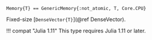 ```
Memory{T} == GenericMemory{:not_atomic, T, Core.CPU}
```

Fixed-size [`DenseVector{T}`](@ref DenseVector).

!!! compat "Julia 1.11"
    This type requires Julia 1.11 or later.

